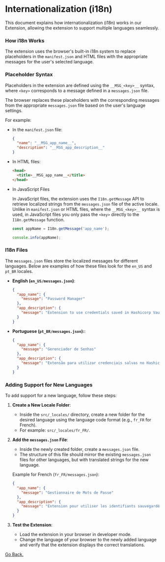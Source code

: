 # Internationalization (i18n)

This document explains how internationalization (i18n) works in our Extension, allowing the extension to support multiple languages seamlessly.

### How i18n Works

The extension uses the browser's built-in i18n system to replace placeholders in the `manifest.json` and HTML files with the appropriate messages for the user's selected language.

### Placeholder Syntax

Placeholders in the extension are defined using the `__MSG_<key>__` syntax, where `<key>` corresponds to a message defined in a `messages.json` file.

The browser replaces these placeholders with the corresponding messages from the appropriate `messages.json` file based on the user's language settings.

For example:
- In the `manifest.json` file:
  ```json
  {
    "name": "__MSG_app_name__",
    "description": "__MSG_app_description__"
  }
  ```

- In HTML files:
  ```html
  <head>
    <title>__MSG_app_name__</title>
  </head>
  ```

- In JavaScript Files

  In JavaScript files, the extension uses the `I18n.getMessage` API to retrieve localized strings from the `messages.json` file of the active locale. Unlike in `manifest.json` or HTML files, where the `__MSG_<key>__` syntax is used, in JavaScript files you only pass the `<key>` directly to the `I18n.getMessage` function.

  ```javascript
  const appName = I18n.getMessage('app_name');

  console.info(appName);
  ```

### I18n Files

The `messages.json` files store the localized messages for different languages. Below are examples of how these files look for the `en_US` and `pt_BR` locales.

- **English (`en_US/messages.json`)**:

  ```json
  {
    "app_name": {
      "message": "Password Manager"
    },
    "app_description": {
      "message": "Extension to use credentials saved in Hashicorp Vault."
    }
  }
  ```

- **Portuguese (`pt_BR/messages.json`):**:

  ```json
  {
    "app_name": {
      "message": "Gerenciador de Senhas"
    },
    "app_description": {
      "message": "Extensão para utilizar credenciais salvas no Hashicorp Vault."
    }
  }
  ```

### Adding Support for New Languages

To add support for a new language, follow these steps:

1. **Create a New Locale Folder**:
    - Inside the `src/_locales/` directory, create a new folder for the desired language using the language code format (e.g., `fr_FR` for French).
    - For example: `src/_locales/fr_FR/`.

1. **Add the `messages.json` File**:
    - Inside the newly created folder, create a `messages.json` file.
    - The structure of this file should mirror the existing `messages.json` files for other languages, but with translated strings for the new language.

    Example for French (`fr_FR/messages.json`):
    ```json
    {
      "app_name": {
        "message": "Gestionnaire de Mots de Passe"
      },
      "app_description": {
        "message": "Extension pour utiliser les identifiants sauvegardés dans Hashicorp Vault."
      }
    }

1. **Test the Extension**:

    - Load the extension in your browser in developer mode.
    - Change the language of your browser to the newly added language and verify that the extension displays the correct translations.

[Go Back.](../README.md)
